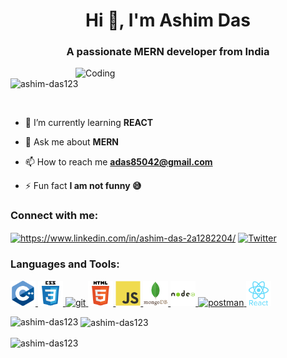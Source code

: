 <h1 align="center">Hi 👋, I'm Ashim Das</h1>
<h3 align="center">A passionate MERN developer from India</h3>
<img align="right" alt="Coding" width="400" src="https://raw.githubusercontent.com/TheDudeThatCode/TheDudeThatCode/master/Assets/Developer.gif">
<p align="left"> <img src="https://komarev.com/ghpvc/?username=ashim-das123&label=Profile%20views&color=0e75b6&style=flat" alt="ashim-das123" /> </p>

<p align="left"> <a href="https://twitter.com/ashimdas_48" target="blank"><img src="https://img.shields.io/twitter/follow/?logo=twitter&style=for-the-badge" alt="" /></a> </p>

- 🌱 I’m currently learning **REACT**

- 💬 Ask me about **MERN**

- 📫 How to reach me **adas85042@gmail.com**

- ⚡ Fun fact **I am not funny 😅**

<h3 align="left">Connect with me:</h3>

<p align="left">
<a href="https://www.linkedin.com/in/ashim-das-2a1282204/" target="blank"><img align="center" src="https://raw.githubusercontent.com/rahuldkjain/github-profile-readme-generator/master/src/images/icons/Social/linked-in-alt.svg" alt="https://www.linkedin.com/in/ashim-das-2a1282204/" height="30" width="40" /></a>
<a href="https://twitter.com/ashimdas_48" target="blank">
    <img align="center" src="https://encrypted-tbn0.gstatic.com/images?q=tbn:ANd9GcQ6VoABZwJCon0bjPHWa76B1467htfTnYj3gQ&usqp=CAU" alt="Twitter" height="30" width="40" />
  </a>
</p>

<h3 align="left">Languages and Tools:</h3>
<p align="left"> <a href="https://www.w3schools.com/cpp/" target="_blank" rel="noreferrer"> <img src="https://raw.githubusercontent.com/devicons/devicon/master/icons/cplusplus/cplusplus-original.svg" alt="cplusplus" width="40" height="40"/> </a> <a href="https://www.w3schools.com/css/" target="_blank" rel="noreferrer"> <img src="https://raw.githubusercontent.com/devicons/devicon/master/icons/css3/css3-original-wordmark.svg" alt="css3" width="40" height="40"/> </a> <a href="https://git-scm.com/" target="_blank" rel="noreferrer"> <img src="https://www.vectorlogo.zone/logos/git-scm/git-scm-icon.svg" alt="git" width="40" height="40"/> </a> <a href="https://www.w3.org/html/" target="_blank" rel="noreferrer"> <img src="https://raw.githubusercontent.com/devicons/devicon/master/icons/html5/html5-original-wordmark.svg" alt="html5" width="40" height="40"/> </a> <a href="https://developer.mozilla.org/en-US/docs/Web/JavaScript" target="_blank" rel="noreferrer"> <img src="https://raw.githubusercontent.com/devicons/devicon/master/icons/javascript/javascript-original.svg" alt="javascript" width="40" height="40"/> </a> <a href="https://www.mongodb.com/" target="_blank" rel="noreferrer"> <img src="https://raw.githubusercontent.com/devicons/devicon/master/icons/mongodb/mongodb-original-wordmark.svg" alt="mongodb" width="40" height="40"/> </a> <a href="https://nodejs.org" target="_blank" rel="noreferrer"> <img src="https://raw.githubusercontent.com/devicons/devicon/master/icons/nodejs/nodejs-original-wordmark.svg" alt="nodejs" width="40" height="40"/> </a> <a href="https://postman.com" target="_blank" rel="noreferrer"> <img src="https://www.vectorlogo.zone/logos/getpostman/getpostman-icon.svg" alt="postman" width="40" height="40"/> </a> <a href="https://reactjs.org/" target="_blank" rel="noreferrer"> <img src="https://raw.githubusercontent.com/devicons/devicon/master/icons/react/react-original-wordmark.svg" alt="react" width="40" height="40"/> </a> </p>

<p><img align="left" src="https://github-readme-stats.vercel.app/api/top-langs?username=ashim-das123&show_icons=true&locale=en&layout=compact" alt="ashim-das123" /></p>

<p>&nbsp;<img align="center" src="https://github-readme-stats.vercel.app/api?username=ashim-das123&show_icons=true&locale=en" alt="ashim-das123" /></p>

<p><img align="center" src="https://github-readme-streak-stats.herokuapp.com/?user=ashim-das123&" alt="ashim-das123" /></p>
